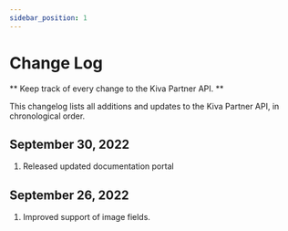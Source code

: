 ```yaml
---
sidebar_position: 1
---
```


# Change Log

** Keep track of every change to the Kiva Partner API. **

This changelog lists all additions and updates to the Kiva Partner API, in chronological order.

## September 30, 2022
1. Released updated documentation portal

## September 26, 2022

1. Improved support of image fields.




